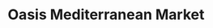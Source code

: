 ---
title: "Oasis Mediterranean Market"
url: /syracuse/oasis-mediterranean-market/
shop: supermarket
---